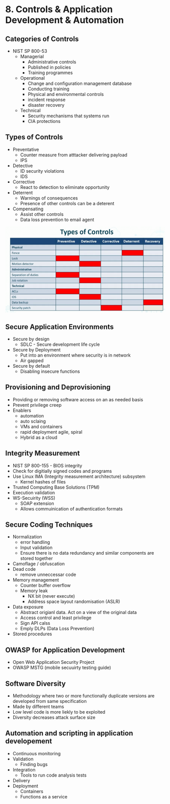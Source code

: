 # 8. Controls & Application Development & Automation

## Categories of Controls
- NIST SP 800-53
	- Managerial
		- Administrative controls
		- Published in policies
		- Training programmes
	- Operational
		- Change and configuration management database
		- Conducting training
		- Physical and environmental controls
		- incident response
		- disaster recovery
	- Technical
		- Security mechanisms that systems run
		- CIA protections

## Types of Controls
- Preventative
	- Counter measure from atttacker delivering payload
	- IPS
- Detective
	- ID security violations
	- IDS
- Corrective
	- React to detection to eliminate opportunity
- Deterrent
	- Warnings of consequences
	- Presence of other controls can be a deterent
- Compensating
	- Assist other controls
	- Data loss prevention to email agent

![](ZZ%20-%20Pasted%20Images/Pasted%20image%2020221011092755.png)

## Secure Application Environments
- Secure by design
	- SDLC - Secure development life cycle
- Secure by Deployment
	- Put into an environment where security is in network
	- Air gapped
- Secure by default
	- Disabling insecure functions

## Provisioning and Deprovisioning
- Providing or removing software access on an as needed basis
- Prevent privilege creep
- Enablers
	- automation
	- auto sclaing
	- VMs and containers
	- rapid deployment agile, spiral
	- Hybrid as a cloud

## Integrity Measurement
- NIST SP 800-155 - BIOS integrity
- Check for digitially signed codes and programs
- Use Linux IMA (Integrity measurement architecture) subsystem
	- Kernel hashes of files
- Trusted Computing Base Solutions (TPM)
- Execution validation
- WS-Secuirity (WSS)
	- SOAP extension
	- Allows commuinication of authentication formats

## Secure Coding Techniques
- Normalization
	- error handling
	- Input validation
	- Ensure there is no data redundancy and similar components are stored together
- Camoflage / obfuscation
- Dead code
	- remove unneccessar code
- Memory management
	- Counter buffer overflow
	- Memory leak
		- NX bit (never execute)
		- Address space layout randomisation (ASLR)
- Data exposure
	- Abstract origianl data. Act on a view of the original data
	- Access control and least privilege
	- Sign API calss
	- Emply DLPs (Data Loss Prevention)
- Stored procedures

## OWASP for Application Development
- Open Web Application Security Project
- OWASP MSTG (mobile secuuirty testing guide)

## Software Diversity
- Methodology where two or more functionally duplicate versions are developed from same specification
- Made by different teams
- Low level code is more liekly to be exploited
- Diversity decreases attack surface size

## Automation and scripting in application developement
- Continuous monitoring
- Validation
	- Finding bugs
- Integration
	- Tools to run code analysis tests
- Delivery
- Deployment
	- Containers
	- Functions as a service

